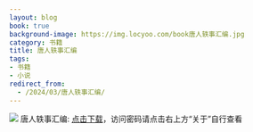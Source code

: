 ```yaml
---
layout: blog
book: true
background-image: https://img.locyoo.com/book唐人轶事汇编.jpg
category: 书籍
title: 唐人轶事汇编
tags:
- 书籍
- 小说
redirect_from:
  - /2024/03/唐人轶事汇编/
---
```

![](https://img.locyoo.com/book唐人轶事汇编.jpg)
唐人轶事汇编: <a name = "ref1" href="https://url18.ctfile.com/f/50983618-1353911494-2bdd3f?p=3619">点击下载</a>，访问密码请点击右上方“关于”自行查看